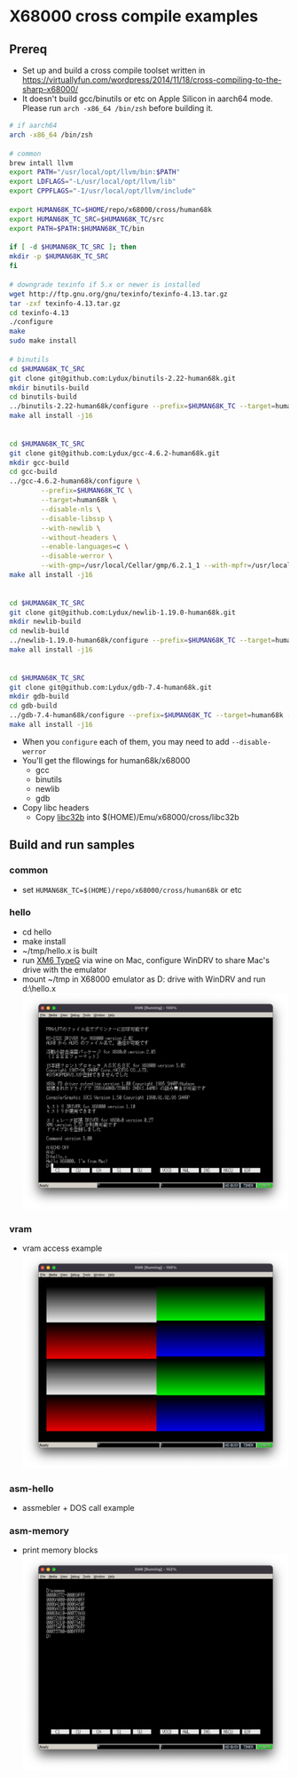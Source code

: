 # X68000 cross compile examples

## Prereq

* Set up and build a cross compile toolset written in <https://virtuallyfun.com/wordpress/2014/11/18/cross-compiling-to-the-sharp-x68000/>
* It doesn't build gcc/binutils or etc on Apple Silicon in aarch64 mode. Please run `arch -x86_64 /bin/zsh` before building it.

```sh
# if aarch64
arch -x86_64 /bin/zsh

# common
brew intall llvm
export PATH="/usr/local/opt/llvm/bin:$PATH"
export LDFLAGS="-L/usr/local/opt/llvm/lib"
export CPPFLAGS="-I/usr/local/opt/llvm/include"

export HUMAN68K_TC=$HOME/repo/x68000/cross/human68k
export HUMAN68K_TC_SRC=$HUMAN68K_TC/src
export PATH=$PATH:$HUMAN68K_TC/bin

if [ -d $HUMAN68K_TC_SRC ]; then
mkdir -p $HUMAN68K_TC_SRC
fi

# downgrade texinfo if 5.x or newer is installed
wget http://ftp.gnu.org/gnu/texinfo/texinfo-4.13.tar.gz
tar -zxf texinfo-4.13.tar.gz
cd texinfo-4.13
./configure
make
sudo make install

# binutils
cd $HUMAN68K_TC_SRC
git clone git@github.com:Lydux/binutils-2.22-human68k.git
mkdir binutils-build
cd binutils-build
../binutils-2.22-human68k/configure --prefix=$HUMAN68K_TC --target=human68k --disable-nls --disable-werror
make all install -j16


cd $HUMAN68K_TC_SRC
git clone git@github.com:Lydux/gcc-4.6.2-human68k.git
mkdir gcc-build
cd gcc-build
../gcc-4.6.2-human68k/configure \
        --prefix=$HUMAN68K_TC \
        --target=human68k \
        --disable-nls \
        --disable-libssp \
        --with-newlib \
        --without-headers \
        --enable-languages=c \
        --disable-werror \
        --with-gmp=/usr/local/Cellar/gmp/6.2.1_1 --with-mpfr=/usr/local/Cellar/mpfr/4.1.0 --with-mpc=/usr/local/Cellar/libmpc/1.2.1
make all install -j16


cd $HUMAN68K_TC_SRC
git clone git@github.com:Lydux/newlib-1.19.0-human68k.git
mkdir newlib-build
cd newlib-build
../newlib-1.19.0-human68k/configure --prefix=$HUMAN68K_TC --target=human68k  --disable-werror
make all install -j16


cd $HUMAN68K_TC_SRC
git clone git@github.com:Lydux/gdb-7.4-human68k.git
mkdir gdb-build
cd gdb-build
../gdb-7.4-human68k/configure --prefix=$HUMAN68K_TC --target=human68k --disable-nls --disable-werror
make all install -j16
```

* When you `configure` each of them, you may need to add `--disable-werror`
* You'll get the fllowings for human68k/x68000
  * gcc
  * binutils
  * newlib
  * gdb
* Copy libc headers
    * Copy [libc32b](http://retropc.net/x68000/software/develop/lib/libc1132a/) into $(HOME)/Emu/x68000/cross/libc32b

## Build and run samples

### common

* set `HUMAN68K_TC=$(HOME)/repo/x68000/cross/human68k` or etc

### hello

* cd hello
* make install
* ~/tmp/hello.x is built
* run [XM6 TypeG](http://retropc.net/pi/xm6/index.html) via wine on Mac, configure WinDRV to share Mac's drive with the emulator
* mount ~/tmp in X68000 emulator as D: drive with WinDRV and run d:\hello.x
![hello.x](./docs/hello.png)


### vram

* vram access example
![vram.x](./docs/vram.png)

### asm-hello

* assmebler + DOS call example

### asm-memory

* print memory blocks
![vram.x](./docs/asmmem.png)
